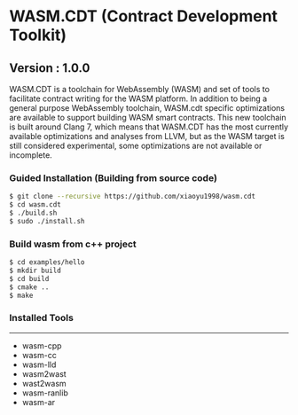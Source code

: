 # WASM.CDT (Contract Development Toolkit)
## Version : 1.0.0

WASM.CDT is a toolchain for WebAssembly (WASM) and set of tools to facilitate contract writing for the WASM platform.  In addition to being a general purpose WebAssembly toolchain, WASM.cdt specific optimizations are available to support building WASM smart contracts.  This new toolchain is built around Clang 7, which means that WASM.CDT has the most currently available optimizations and analyses from LLVM, but as the WASM target is still considered experimental, some optimizations are not available or incomplete.


### Guided Installation (Building from source code)
```sh
$ git clone --recursive https://github.com/xiaoyu1998/wasm.cdt
$ cd wasm.cdt
$ ./build.sh
$ sudo ./install.sh
```
### Build wasm from c++ project 
```sh
$ cd examples/hello
$ mkdir build
$ cd build
$ cmake ..
$ make
```

### Installed Tools
---
* wasm-cpp
* wasm-cc
* wasm-lld
* wasm2wast
* wast2wasm
* wasm-ranlib
* wasm-ar
